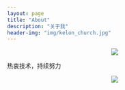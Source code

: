 ```yaml
---
layout: page
title: "About"
description: "关于我"
header-img: "img/kelon_church.jpg"
---
```


<center>
    <p><img src="http://dreamofbook.qiniudn.com/Zero.png" align="center"></p>
</center>

热衷技术，持续努力

<center>
    <p><img src="http://dreamofbook.qiniudn.com/hacker.png" align="center"></p>
</center>
